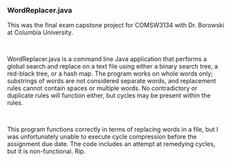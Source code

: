 <h3>WordReplacer.java</h3>
<p>This was the final exam capstone project for COMSW3134 with Dr. Borowski at Columbia University.</p>
<br><p>WordReplacer.java is a  command line Java application that performs a global search and replace
on a text file using either a binary search tree, a red-black tree, or a hash map. The program works on whole words only; substrings of words are not considered separate words, and replacement rules cannot contain spaces or multiple words. No contradictory or duplicate rules will function either, but cycles may be present within the rules.</p>
<br><p>This program functions correctly in terms of replacing words in a file, but I was unfortunately unable to execute cycle compression before the assignment due date. The code includes an attempt at remedying cycles, but it is non-functional. Rip.</p>
